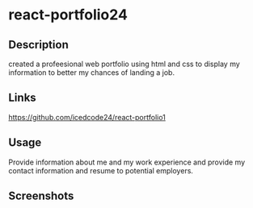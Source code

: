 # react-portfolio24

## Description
created a profeesional web portfolio using html and css to display my information to better my chances of landing a job.

## Links
https://github.com/icedcode24/react-portfolio1


## Usage
Provide information about me and my work experience and provide my contact information and resume to potential employers.
## Screenshots
